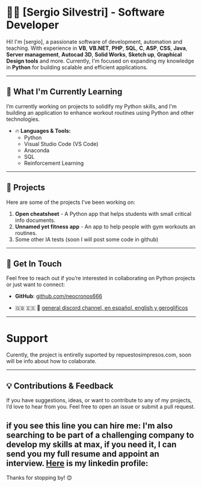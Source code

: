 # 👨‍💻 [Sergio Silvestri] - Software Developer

Hi! I'm [sergio], a passionate software of development, automation and teaching. With experience in **VB**, **VB.NET**, **PHP**, **SQL**, **C**, **ASP**, **CSS**, **Java**, **Server management**, **Autocad 3D**, **Solid Works**, **Sketch up**, **Graphical Design tools** and more.
Currently, I'm focused on expanding my knowledge in **Python** for building scalable and efficient applications.

---

## 🧠 What I'm Currently Learning

I’m currently working on projects to solidify my Python skills, and I'm building an application to enhance workout routines using Python and other technologies.

- 🔥 **Languages & Tools:**
  - Python
  - Visual Studio Code (VS Code)
  - Anaconda
  - SQL
  - Reinforcement Learning
  

---

## 📂 Projects

Here are some of the projects I've been working on:

1. **Open cheatsheet** - A Python app that helps students with small critical info documents.
2. **Unnamed yet fitness app** - An app to help people with gym workouts an routines.
3. Some other IA tests (soon I will post some code in github)
   
---

## 👥 Get In Touch

Feel free to reach out if you’re interested in collaborating on Python projects or just want to connect:


- **GitHub**: [github.com/neocronos666](https://github.com/neocronos666)

- 🇬🇧 🇪🇸 🤯 [general discord channel, en español, english y geroglificos](https://discord.gg/gR7suJwP)

---
# Support 
Curently, the project is entirelly suported by repuestosimpresos.com, soon will be info about how to colaborate.


---
## 💡 Contributions & Feedback

If you have suggestions, ideas, or want to contribute to any of my projects, I’d love to hear from you. Feel free to open an issue or submit a pull request.

**if you see this line you can hire me:** I'm also searching to be part of a challenging company to develop my skills at max, if you need it, I can send you my full resume and appoint an interview. [Here](https://www.linkedin.com/in/29994135/) is my linkedin profile: 
---

Thanks for stopping by! 😊


